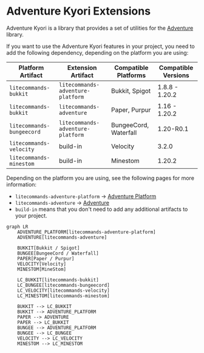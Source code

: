 # Adventure Kyori Extensions

Adventure Kyori is a library that provides a set of utilities for the [Adventure](https://docs.advntr.dev/getting-started.html) library.

If you want to use the Adventure Kyori features in your project, you need to add the following dependency, depending on the platform you are using:

| Platform Artifact         | Extension Artifact                | Compatible Platforms  | Compatible Versions |
|---------------------------|-----------------------------------|-----------------------|---------------------|
| `litecommands-bukkit`     | `litecommands-adventure-platform` | Bukkit, Spigot        | 1.8.8 - 1.20.2      |
| `litecommands-bukkit`     | `litecommands-adventure`          | Paper, Purpur         | 1.16 - 1.20.2       |
| `litecommands-bungeecord` | `litecommands-adventure-platform` | BungeeCord, Waterfall | 1.20-R0.1           |
| `litecommands-velocity`   | build-in                          | Velocity              | 3.2.0               |
| `litecommands-minestom`   | build-in                          | Minestom              | 1.20.2              |

<tip>

Depending on the platform you are using, see the following pages for more information:

- `litecommands-adventure-platform` -> [Adventure Platform](adventure-platform.md)
- `litecommands-adventure` -> [Adventure](adventure.md)
- `build-in` means that you don't need to add any additional artifacts to your project.

</tip>

```mermaid
graph LR
    ADVENTURE_PLATFORM[litecommands-adventure-platform]
    ADVENTURE[litecommands-adventure]
    
    BUKKIT[Bukkit / Spigot]
    BUNGEE[BungeeCord / Waterfall]
    PAPER[Paper / Purpur]
    VELOCITY[Velocity]
    MINESTOM[MineStom]
    
    LC_BUKKIT[litecommands-bukkit]
    LC_BUNGEE[litecommands-bungeecord]
    LC_VELOCITY[litecommands-velocity]
    LC_MINESTOM[litecommands-minestom]
    
    BUKKIT --> LC_BUKKIT
    BUKKIT --> ADVENTURE_PLATFORM
    PAPER --> ADVENTURE
    PAPER --> LC_BUKKIT
    BUNGEE --> ADVENTURE_PLATFORM
    BUNGEE --> LC_BUNGEE
    VELOCITY --> LC_VELOCITY
    MINESTOM --> LC_MINESTOM
```